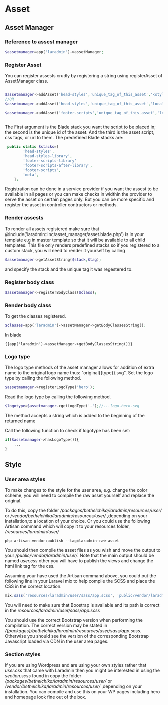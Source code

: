 # Asset
## Asset Manager
### Reference to assest manager
```php
$assetmanager=app('laradmin')->assetManager;
```
### Register Asset
You can register assests crudly by registering a string using registerAsset of AssetManager class.
```php

$assetmanager->addAsset('head-styles','unique_tag_of_this_asset','<style>.dropzone{background-color:yellow;}</style>');
//OR
$assetmanager->addAsset('head-styles','unique_tag_of_this_asset','local_or_external_html_link_tag_to_asset');

$assetmanager->addAsset('footer-scripts','unique_tag_of_this_asset','local_or_external_script_tag_to_asset');
        
```
The First argument is the Blade stack you want the script to be placed in; the second is the unique id of the asset. And the third is the asset script, css tags, or url to them.
The predefined Blade stacks are:
```php
 public static $stacks=[
        'head-styles',
        'head-styles-library',
        'footer-scripts-library'
        'footer-scripts-after-library',
        'footer-scripts',
        'meta',
    ];
```



Registration can be done in a service provider if you want the assest to be available in all pages or you can make checks in widthin the provider to serve the asset on certain pages only. But you can be more specific and register the asset in controller contructors or methods.
### Render assests
To render all assets registered make sure that @include('laradmin::inc/asset_manager/asset.blade.php') is in your template e.g in master template so that it will be available to all child templates. This file only renders predefined stacks so if you registered to a custom stack, you will need to render it yourself by calling
```php
$assetmanager->getAssetString($stack,$tag);
```
and specify the stack and the unique tag it was regestered to.
### Register body class
```php
$assetmanager->registerBodyClass($class);
```

### Render body class
To get the classes registered.
```php
$classes=app('laradmin')->assetManager->getBodyClassesString();
```
In blade
```
{{app('laradmin')->assetManager->getBodyClassesString()}}
```


### Logo type
The logo type methods of the asset manager allows for addition of extra name to the original logo name thus: "original{{type}}.svg".
Set the logo type by calling the following method.
```php
$assetmanager->registerLogoType('hero');
```
Read the logo type by calling the following method.
```php
$logotype=$assetmanager->getLogoType('-');//...logo-hero.svg
```
The method accepts a string which is added to the beginning of the returned name

Call the following function to check if logotype has been set:
```php
if($assetmanager->hasLogoType()){
    ...
}
```

## Style

### User area styles
To make changes to the style for the user area, e.g. change the color scheme, you will need to compile the raw asset yourself and replace the original.

To do this, copy the folder */packages/bethelchika/laradmin/resources/user/*  or */vendor/bethelchika/laradmin/resources/user/* ,depending on your installation,to a location of your choice. Or you could use the following Artisan command which will copy it to your resources folder, */resources/laradmin/user/*
```
php artisan vendor:publish --tag=laradmin-raw-asset
```
You should then compile the asset files as you wish and move the output to your */public/vendor/laradmin/user/*. Note that the main output should be named *user.css* other you will have to publish the views and change the html link tag for the css.

Assuming your have used the Artisan command above, you could put the following line in your Laravel mix to help compile the SCSS and place the CSS in the correct location.
```js
mix.sass('resources/laradmin/user/sass/app.scss', 'public/vendor/laradmin/user/css/user.css');
```
You will need to make sure that Boostrap is available and its path is correct in the *resources/laradmin/user/sass/app.scss*

You should use the correct Bootstrap version when performing the compilation. The correct version may be stated in */{packages}/bethelchika/laradmin/resources/user/sass/app.scss*. Otherwise you should see the version of the corresponding Bootstrap Javascript loaded via CDN in the user area pages.

### Section styles
If you are using Wordpress and are using your own styles rather that *user.css* that came with Laradmin then you might be interested in using the *section.scss* found in copy the folder */packages/bethelchika/laradmin/resources/user/*  or */vendor/bethelchika/laradmin/resources/user/* ,depending on your installation. You can compile and use this on your WP pages including hero and homepage look fine out of the box.